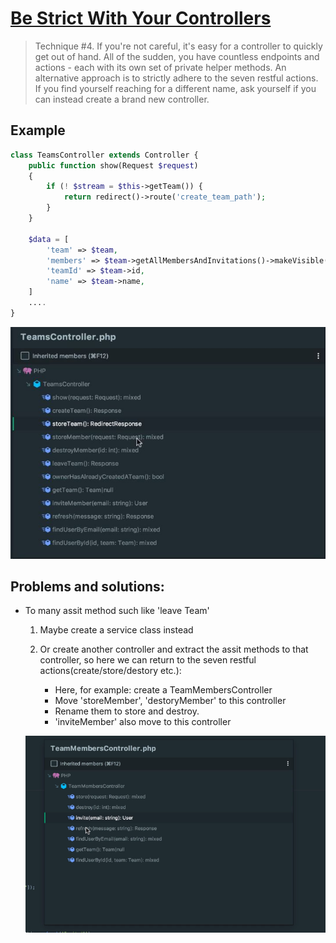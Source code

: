 # [Be Strict With Your Controllers](https://laracasts.com/series/ten-techniques-for-cleaner-code/episodes/4)

> Technique #4. If you're not careful, it's easy for a controller to quickly get out of hand. All of the sudden, you have countless endpoints and actions - each with its own set of private helper methods. An alternative approach is to strictly adhere to the seven restful actions. If you find yourself reaching for a different name, ask yourself if you can instead create a brand new controller.

## Example
```php
class TeamsController extends Controller {
    public function show(Request $request)
    {
        if (! $stream = $this->getTeam()) {
            return redirect()->route('create_team_path');
        }
    }

    $data = [
        'team' => $team,
        'members' => $team->getAllMembersAndInvitations()->makeVisible('email'),
        'teamId' => $team->id,
        'name' => $team->name,
    ]
    ....
}
```

![methods](https://github.com/yxj0312/docs/blob/master/images/sc_methods.JPG)

## Problems and solutions:

- To many assit method such like 'leave Team'

    1. Maybe create a service class instead
    2. Or create another controller and extract the assit methods to that controller, so here we can return to the seven restful actions(create/store/destory etc.):

        - Here, for example: create a TeamMembersController
        - Move 'storeMember', 'destoryMember' to this controller
        - Rename them to store and destroy.
        - 'inviteMember' also move to this controller

    ![methods_2](https://github.com/yxj0312/docs/blob/master/images/sc_methods_2.PNG)

